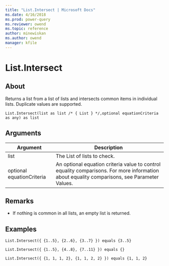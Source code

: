 ```yaml
---
title: "List.Intersect | Microsoft Docs"
ms.date: 4/16/2018
ms.prod: power-query
ms.reviewer: owend
ms.topic: reference
author: minewiskan
ms.author: owend
manager: kfile
---
```

# List.Intersect

  
## About  
Returns a list from a list of lists and intersects common items in individual lists. Duplicate values are supported.  
  
```  
List.Intersect(list as list /* { List } */,optional equationCriteria as any) as list  
```  
  
## Arguments  
  
|Argument|Description|  
|------------|---------------|  
|list|The List of lists to check.|  
|optional equationCriteria|An optional equation criteria value to control equality comparisons. For more information about equality comparisons, see Parameter Values.|  
  
## <a name="__toc360789342"></a>Remarks  
  
-   If nothing is common in all lists, an empty list is returned.  
  
## Examples  
  
```  
List.Intersect({ {1..5}, {2..6}, {3..7} }) equals {3..5}  
```  
  
```  
List.Intersect({ {1..5}, {4..8}, {7..11} }) equals {}  
```  
  
```  
List.Intersect({ {1, 1, 1, 2}, {1, 1, 2, 2} }) equals {1, 1, 2}  
```  

